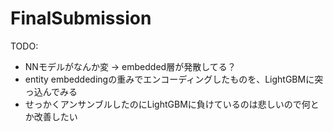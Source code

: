 # FinalSubmission

TODO:
* NNモデルがなんか変 -> embedded層が発散してる？
* entity embeddedingの重みでエンコーディングしたものを、LightGBMに突っ込んでみる
* せっかくアンサンブルしたのにLightGBMに負けているのは悲しいので何とか改善したい


